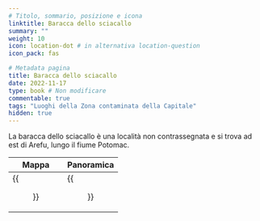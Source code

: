 ```yaml
---
# Titolo, sommario, posizione e icona
linktitle: Baracca dello sciacallo
summary: ""
weight: 10
icon: location-dot # in alternativa location-question
icon_pack: fas

# Metadata pagina
title: Baracca dello sciacallo
date: 2022-11-17
type: book # Non modificare
commentable: true
tags: "Luoghi della Zona contaminata della Capitale"
hidden: true
---
```



La baracca dello sciacallo è una località non contrassegnata e si trova ad est di Arefu, lungo il fiume Potomac. 


| Mappa                         | Panoramica                |
| ----------------------------- | ------------------------- |
| {{<figure src="Scavenger_Shack_Loc.webp">}} | {{<figure src="Scavenger_Shack.webp">}} |